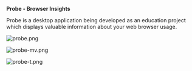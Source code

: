 **Probe - Browser Insights**

Probe is a desktop application being developed as an education project which displays valuable information about your web browser usage.

![probe.png](https://i.postimg.cc/Y9ZtRcDp/probe.png)

![probe-mv.png](https://i.postimg.cc/fWSzLLkk/probe-mv.png)

![probe-t.png](https://i.postimg.cc/fT4w0N0C/probe-t.png)
